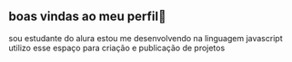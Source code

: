 ## boas vindas ao meu perfil🦆
sou estudante do alura
estou me desenvolvendo na linguagem javascript
utilizo esse espaço para criação e publicação de projetos
